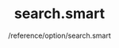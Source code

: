 ---
layout: reference_md
title: search.smart
summary: 
sub: 文档(Options & API) DataTables中文网
since: DataTables 1.10
navcategory: option
keywords: search.smart,option
author: /reference/option/search.smart
---